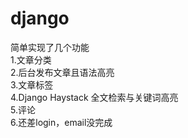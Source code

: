 # django
简单实现了几个功能<br>
1.文章分类<br>
2.后台发布文章且语法高亮<br>
3.文章标签<br>
4.Django Haystack 全文检索与关键词高亮<br>
5.评论<br>
6.还差login，email没完成<br>
